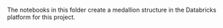 The notebooks in this folder create a medallion structure in the Databricks platform for this project.
